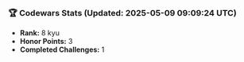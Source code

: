 ### 🏆 Codewars Stats (Updated: 2025-05-09 09:09:24 UTC)

- **Rank:** 8 kyu
- **Honor Points:** 3
- **Completed Challenges:** 1
